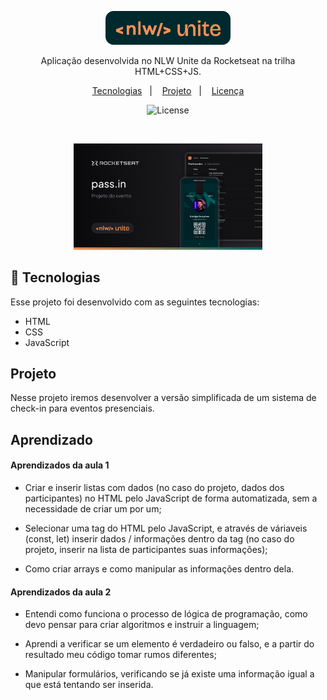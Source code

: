 <p align="center">
  <img alt="Logo NLW Expert - Rocketseat" src=".github/logo.png" width="200px" />
</p>

<p align="center">
Aplicação desenvolvida no NLW Unite da Rocketseat na trilha HTML+CSS+JS.
</p>

<p align="center">
  <a href="#-tecnologias">Tecnologias</a>&nbsp;&nbsp;&nbsp;|&nbsp;&nbsp;&nbsp;
  <a href="#-projeto">Projeto</a>&nbsp;&nbsp;&nbsp;|&nbsp;&nbsp;&nbsp;
  <a href="#memo-licença">Licença</a>
</p>

<p align="center">
  <img alt="License" src="https://img.shields.io/static/v1?label=license&message=MIT&color=F48F56&labelColor=00292E">
</p>

<br>

<p align="center">
  <img alt="Preview do projeto desenvolvido." src=".github/preview.png" width="60%">
</p>


## 🚀 Tecnologias

Esse projeto foi desenvolvido com as seguintes tecnologias:

- HTML
- CSS
- JavaScript

## Projeto

Nesse projeto iremos desenvolver a versão simplificada de um sistema de check-in para eventos presenciais.

## Aprendizado

<h4>Aprendizados da aula 1</h4>

-  Criar e inserir listas com dados (no caso do projeto, dados dos participantes) no HTML pelo JavaScript de forma automatizada, sem a necessidade de criar um por um;

- Selecionar uma tag do HTML pelo JavaScript, e através de váriaveis (const, let) inserir dados / informações dentro da tag (no caso do projeto, inserir na lista de participantes suas informações);

- Como criar arrays e como manipular as informações dentro dela.

<h4>Aprendizados da aula 2</h4>

- Entendi como funciona o processo de lógica de programação, como devo pensar para criar algoritmos e instruir a linguagem;

- Aprendi a verificar se um elemento é verdadeiro ou falso, e a partir do resultado meu código tomar rumos diferentes;

- Manipular formulários, verificando se já existe uma informação igual a que está tentando ser inserida.


